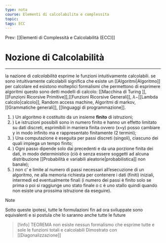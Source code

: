 ```yaml
---
type: nota
course: Elementi di calcolabilita e complessita
topic: 
tags: ECC
---
```


Prev: [[Elementi di Complessità e Calcolabilità (ECC)]]

# Nozione di Calcolabilità
---
la nazione di _calcolabilità_ esprime le funzioni intuitivamente calcolabili. se sono intuitivamente calcolabili significa che esiste un [[Algoritmi|Algoritmo]] per calcolare ed esistono molteplici formalismi che permettono di esprimere algoritmi questo sono detti modelli di calcolo: [[Macchina di Turing ]], [[Funzioni Ricorsive Primitive]],[[Funzioni Ricorsive Generali]], $\lambda-$[[Lambda calcolo|calcolo]], Random access machine, Algoritmi di markov, [[Grammatiche generali]], [[linguaggi di programmazione]].


1. ) Un algoritmo è costituito da un insieme __finito__ di istruzioni;
2. ) Le istruzioni possibili sono in numero finito e hanno un effetto limitato su dati discreti, esprimibili in maniera finita ovvero (x=y) posso cambiare y in modo infinito  ma e rappresentato finitamente (2 termini);
3. ) Una computazione è eseguita per passi discreti (singoli), ciascuno dei quali impiega un tempo finito;
4. ) Ogni passo dipende solo dai precedenti e da una porzione finita dei dati, in modo deterministico (ciò è senza essere soggetti ad alcuna distribuzione [[Probabilità e variabili aleatorie|probabilistica]] non banale);
5. ) non c’ e limite al numero di passi necessari all’esecuzione di un algoritmo, ne alla memoria richiesta per contenere i dati (finiti) iniziali, intermedi ed eventualmente finali (i numero dei passi è finito solo se prima o poi si raggiunge uno stato finale o c è uno stallo quindi quando non esiste una prossima istruzione da eseguire).


>[!note]
>Sotto queste ipotesi, tutte le formulazioni fin ad ora sviluppate sono equivalenti e si postula che lo saranno anche tutte le future

>[!info]  TEOREMA 
>non esiste nessun formalismo che esprime tutte e sole le funzioni totali e calcolabili
>Dimostrato con [[Diagonalizzazione]]
